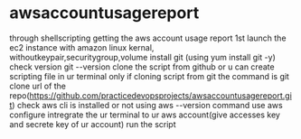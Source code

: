 # awsaccountusagereport
through shellscripting getting the aws account usage report
1st launch the ec2 instance with amazon linux kernal, withoutkeypair,securitygroup,volume
install git (using yum install git -y) check version git --version
clone the script from github or u can create scripting file in ur terminal only
if cloning script from git the command is git clone url of the repo(https://github.com/practicedevopsprojects/awsaccountusagereport.git)
check aws cli is installed or not using aws --version command
use aws configure intregrate the ur terminal to ur aws account(give accesses key and secrete key of ur account)
run the script


